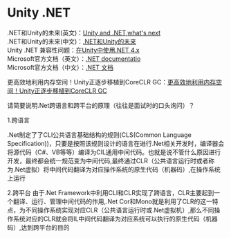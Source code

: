 # Unity .NET

.NET和Unity的未来(英文)：[Unity and .NET,what's next](https://blog.unity.com/engine-platform/unity-and-net-whats-next)  
.NET和Unity的未来(中文)：[.NET和Unity的未来](https://developer.unity.cn/projects/62bbc040edbc2a7848d45ae8)    
Unity .NET 兼容性问题：[在Unity中使用.NET 4.x](https://learn.microsoft.com/zh-cn/visualstudio/gamedev/unity/unity-scripting-upgrade)  
Microsoft官方文档（英文）：[.NET documentatio](https://learn.microsoft.com/en-us/dotnet/)  
Microsoft官方文档（中文）：[.NET 文档](https://learn.microsoft.com/zh-cn/dotnet/)

更高效地利用内存空间！Unity正逐步移植到CoreCLR GC：[更高效地利用内存空间！Unity正逐步移植到CoreCLR GC](https://developer.unity.cn/projects/65438ad2edbc2a002127b720)


请简要说明.Net跨语言和跨平台的原理（往往是面试时的口头询问）？

1.跨语言

.Net制定了了CLI公共语言基础结构的规则(CLS(Common Language Specification))，只要是按照该规则设计的语言在进行.Net相关开发时，编译器会将源代码（C#、VB等等）编译为CIL通用中间代码。也就是说不管什么原因进行开发，最终都会统一规范变为中间代码,最终通过CLR（公共语言运行时或者称为.Net虚拟）将中间代码翻译为对应操作系统的原生代码（机器码）,在操作系统上运行

2.跨平台
由于.Net Framework中利用CLI和CLR实现了跨语言，CLR主要起到一个翻译、运行、管理中间代码的作用,.Net Cor和Mono就是利用了CLR的这一特点，为不同操作系统实现对应CLR（公共语言运行时或.Net虚拟机）,那么不同操作系统对应的CLR就会将IL中间代码翻译为对应系统可以执行的原生代码（机器码）,达到跨平台的目的
